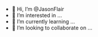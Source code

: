 - 👋 Hi, I’m @JasonFlair
- 👀 I’m interested in ...
- 🌱 I’m currently learning ...
- 💞️ I’m looking to collaborate on ...
<!--- - 📫 How to reach me ... --->

<!---
JasonFlair/JasonFlair is a ✨ special ✨ repository because its `README.md` (this file) appears on your GitHub profile.
You can click the Preview link to take a look at your changes.
--->

